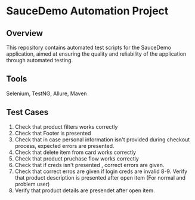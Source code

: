 # SauceDemo Automation Project

## Overview

This repository contains automated test scripts for the SauceDemo application, aimed at ensuring the quality and reliability of the application through automated testing.


## Tools 

Selenium, TestNG, Allure, Maven

## Test Cases
1. Check that product filters works correctly
2. Check that Footer is presented
3. Check that in case personal information isn't provided during checkout process, expected errors are presented.
4. Check that delete item from card works correctly
5. Check that product pruchase flow works correctly
6. Check that if creds isn't presented , correct errors are given.
7. Check that correct erros are given if login creds are invalid
8-9. Verify that product description is presented after open item (For normal and problem user)
10. Verify that product details are presendet after open item.

